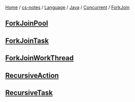 [Home](https://mengxianbin.github.io) /
[cs-notes](https://mengxianbin.github.io/cs-notes/content) /
[Language](https://mengxianbin.github.io/cs-notes/content/Language) /
[Java](https://mengxianbin.github.io/cs-notes/content/Language/Java) /
[Concurrent](https://mengxianbin.github.io/cs-notes/content/Language/Java/Concurrent) /
[ForkJoin](https://mengxianbin.github.io/cs-notes/content/Language/Java/Concurrent/ForkJoin)

## [ForkJoinPool](https://mengxianbin.github.io/cs-notes/content/Language/Java/Concurrent/ForkJoin/ForkJoinPool/)

## [ForkJoinTask](https://mengxianbin.github.io/cs-notes/content/Language/Java/Concurrent/ForkJoin/ForkJoinTask/)

## [ForkJoinWorkThread](https://mengxianbin.github.io/cs-notes/content/Language/Java/Concurrent/ForkJoin/ForkJoinWorkThread/)

## [RecursiveAction](https://mengxianbin.github.io/cs-notes/content/Language/Java/Concurrent/ForkJoin/RecursiveAction)

## [RecursiveTask](https://mengxianbin.github.io/cs-notes/content/Language/Java/Concurrent/ForkJoin/RecursiveTask)

